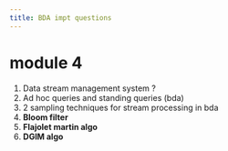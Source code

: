 ```yaml
---
title: BDA impt questions
---
```

# module 4


1. Data stream management system ?
2. Ad hoc queries and standing queries (bda)
3. 2 sampling techniques for stream processing in bda 
4. **Bloom filter** 
5. **Flajolet martin algo**
6. **DGIM algo**
